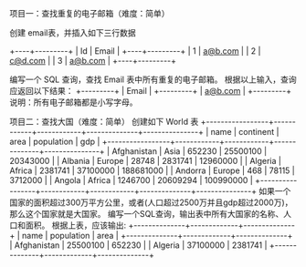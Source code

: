 项目一：查找重复的电子邮箱（难度：简单） 

创建 email表，并插入如下三行数据 

+----+---------+ 
| Id | Email   | 
+----+---------+ 
| 1  | [a@b.com](mailto:a@b.com) | 
| 2  | [c@d.com](mailto:c@d.com) | 
| 3  | [a@b.com](mailto:a@b.com) | 
+----+---------+

编写一个 SQL 查询，查找 Email 表中所有重复的电子邮箱。 
根据以上输入，查询应返回以下结果： 
+---------+ 
| Email   | 
+---------+ 
| [a@b.com](mailto:a@b.com) | 
+---------+ 
说明：所有电子邮箱都是小写字母。

项目二：查找大国（难度：简单） 
创建如下 World 表
+-----------------+------------+------------+--------------+---------------+ 
| name            | continent  | area       | population   | gdp           | 
+-----------------+------------+------------+--------------+---------------+ 
| Afghanistan     | Asia       | 652230     | 25500100     | 20343000      | 
| Albania         | Europe     | 28748      | 2831741      | 12960000      | 
| Algeria         | Africa     | 2381741    | 37100000     | 188681000     | 
| Andorra         | Europe     | 468        | 78115        | 3712000       | 
| Angola          | Africa     | 1246700    | 20609294     | 100990000     | 
+-----------------+------------+------------+--------------+---------------+ 
如果一个国家的面积超过300万平方公里，或者(人口超过2500万并且gdp超过2000万)，那么这个国家就是大国家。 
编写一个SQL查询，输出表中所有大国家的名称、人口和面积。 
根据上表，应该输出: 
+--------------+-------------+--------------+ 
| name         | population  | area         | 
+--------------+-------------+--------------+ 
| Afghanistan  | 25500100    | 652230       | | Algeria      | 37100000    | 2381741      | 
+--------------+-------------+--------------+